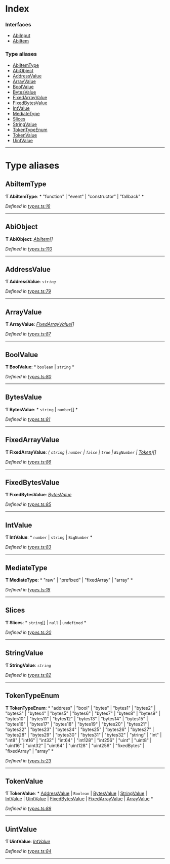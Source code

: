 

# Index

### Interfaces

* [AbiInput](../interfaces/_types_.abiinput.md)
* [AbiItem](../interfaces/_types_.abiitem.md)

### Type aliases

* [AbiItemType](_types_.md#abiitemtype)
* [AbiObject](_types_.md#abiobject)
* [AddressValue](_types_.md#addressvalue)
* [ArrayValue](_types_.md#arrayvalue)
* [BoolValue](_types_.md#boolvalue)
* [BytesValue](_types_.md#bytesvalue)
* [FixedArrayValue](_types_.md#fixedarrayvalue)
* [FixedBytesValue](_types_.md#fixedbytesvalue)
* [IntValue](_types_.md#intvalue)
* [MediateType](_types_.md#mediatetype)
* [Slices](_types_.md#slices)
* [StringValue](_types_.md#stringvalue)
* [TokenTypeEnum](_types_.md#tokentypeenum)
* [TokenValue](_types_.md#tokenvalue)
* [UintValue](_types_.md#uintvalue)

---

# Type aliases

<a id="abiitemtype"></a>

##  AbiItemType

**Ƭ AbiItemType**: * "function" &#124; "event" &#124; "constructor" &#124; "fallback"
*

*Defined in [types.ts:16](https://github.com/paritytech/js-libs/blob/3e6d8ee/packages/abi/src/types.ts#L16)*

___
<a id="abiobject"></a>

##  AbiObject

**Ƭ AbiObject**: *[AbiItem](../interfaces/_types_.abiitem.md)[]*

*Defined in [types.ts:110](https://github.com/paritytech/js-libs/blob/3e6d8ee/packages/abi/src/types.ts#L110)*

___
<a id="addressvalue"></a>

##  AddressValue

**Ƭ AddressValue**: *`string`*

*Defined in [types.ts:79](https://github.com/paritytech/js-libs/blob/3e6d8ee/packages/abi/src/types.ts#L79)*

___
<a id="arrayvalue"></a>

##  ArrayValue

**Ƭ ArrayValue**: *[FixedArrayValue](_types_.md#fixedarrayvalue)[]*

*Defined in [types.ts:87](https://github.com/paritytech/js-libs/blob/3e6d8ee/packages/abi/src/types.ts#L87)*

___
<a id="boolvalue"></a>

##  BoolValue

**Ƭ BoolValue**: * `boolean` &#124; `string`
*

*Defined in [types.ts:80](https://github.com/paritytech/js-libs/blob/3e6d8ee/packages/abi/src/types.ts#L80)*

___
<a id="bytesvalue"></a>

##  BytesValue

**Ƭ BytesValue**: * `string` &#124; `number`[]
*

*Defined in [types.ts:81](https://github.com/paritytech/js-libs/blob/3e6d8ee/packages/abi/src/types.ts#L81)*

___
<a id="fixedarrayvalue"></a>

##  FixedArrayValue

**Ƭ FixedArrayValue**: *( `string` &#124; `number` &#124; `false` &#124; `true` &#124; `BigNumber` &#124; [Token](../classes/_token_token_.token.md))[]*

*Defined in [types.ts:86](https://github.com/paritytech/js-libs/blob/3e6d8ee/packages/abi/src/types.ts#L86)*

___
<a id="fixedbytesvalue"></a>

##  FixedBytesValue

**Ƭ FixedBytesValue**: *[BytesValue](_types_.md#bytesvalue)*

*Defined in [types.ts:85](https://github.com/paritytech/js-libs/blob/3e6d8ee/packages/abi/src/types.ts#L85)*

___
<a id="intvalue"></a>

##  IntValue

**Ƭ IntValue**: * `number` &#124; `string` &#124; `BigNumber`
*

*Defined in [types.ts:83](https://github.com/paritytech/js-libs/blob/3e6d8ee/packages/abi/src/types.ts#L83)*

___
<a id="mediatetype"></a>

##  MediateType

**Ƭ MediateType**: * "raw" &#124; "prefixed" &#124; "fixedArray" &#124; "array"
*

*Defined in [types.ts:18](https://github.com/paritytech/js-libs/blob/3e6d8ee/packages/abi/src/types.ts#L18)*

___
<a id="slices"></a>

##  Slices

**Ƭ Slices**: * `string`[] &#124; `null` &#124; `undefined`
*

*Defined in [types.ts:20](https://github.com/paritytech/js-libs/blob/3e6d8ee/packages/abi/src/types.ts#L20)*

___
<a id="stringvalue"></a>

##  StringValue

**Ƭ StringValue**: *`string`*

*Defined in [types.ts:82](https://github.com/paritytech/js-libs/blob/3e6d8ee/packages/abi/src/types.ts#L82)*

___
<a id="tokentypeenum"></a>

##  TokenTypeEnum

**Ƭ TokenTypeEnum**: * "address" &#124; "bool" &#124; "bytes" &#124; "bytes1" &#124; "bytes2" &#124; "bytes3" &#124; "bytes4" &#124; "bytes5" &#124; "bytes6" &#124; "bytes7" &#124; "bytes8" &#124; "bytes9" &#124; "bytes10" &#124; "bytes11" &#124; "bytes12" &#124; "bytes13" &#124; "bytes14" &#124; "bytes15" &#124; "bytes16" &#124; "bytes17" &#124; "bytes18" &#124; "bytes19" &#124; "bytes20" &#124; "bytes21" &#124; "bytes22" &#124; "bytes23" &#124; "bytes24" &#124; "bytes25" &#124; "bytes26" &#124; "bytes27" &#124; "bytes28" &#124; "bytes29" &#124; "bytes30" &#124; "bytes31" &#124; "bytes32" &#124; "string" &#124; "int" &#124; "int8" &#124; "int16" &#124; "int32" &#124; "int64" &#124; "int128" &#124; "int256" &#124; "uint" &#124; "uint8" &#124; "uint16" &#124; "uint32" &#124; "uint64" &#124; "uint128" &#124; "uint256" &#124; "fixedBytes" &#124; "fixedArray" &#124; "array"
*

*Defined in [types.ts:23](https://github.com/paritytech/js-libs/blob/3e6d8ee/packages/abi/src/types.ts#L23)*

___
<a id="tokenvalue"></a>

##  TokenValue

**Ƭ TokenValue**: * [AddressValue](_types_.md#addressvalue) &#124; `Boolean` &#124; [BytesValue](_types_.md#bytesvalue) &#124; [StringValue](_types_.md#stringvalue) &#124; [IntValue](_types_.md#intvalue) &#124; [UintValue](_types_.md#uintvalue) &#124; [FixedBytesValue](_types_.md#fixedbytesvalue) &#124; [FixedArrayValue](_types_.md#fixedarrayvalue) &#124; [ArrayValue](_types_.md#arrayvalue)
*

*Defined in [types.ts:89](https://github.com/paritytech/js-libs/blob/3e6d8ee/packages/abi/src/types.ts#L89)*

___
<a id="uintvalue"></a>

##  UintValue

**Ƭ UintValue**: *[IntValue](_types_.md#intvalue)*

*Defined in [types.ts:84](https://github.com/paritytech/js-libs/blob/3e6d8ee/packages/abi/src/types.ts#L84)*

___

